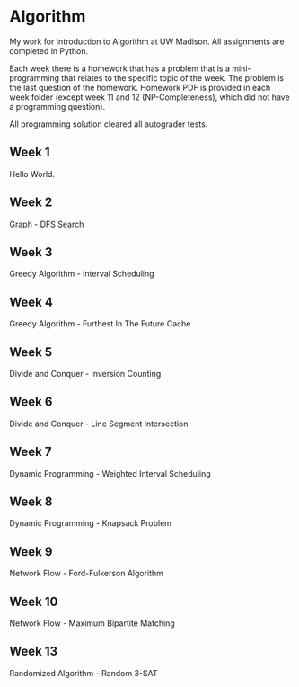 # Algorithm
My work for Introduction to Algorithm at UW Madison. All assignments are completed in Python.

Each week there is a homework that has a problem that is a mini-programming that relates to the specific topic of the week. The problem is the last question of the homework. Homework PDF is provided in each week folder (except week 11 and 12 (NP-Completeness), which did not have a programming question).

All programming solution cleared all autograder tests.

## Week 1
Hello World.

## Week 2
Graph - DFS Search

## Week 3
Greedy Algorithm - Interval Scheduling

## Week 4
Greedy Algorithm - Furthest In The Future Cache

## Week 5
Divide and Conquer - Inversion Counting

## Week 6
Divide and Conquer - Line Segment Intersection

## Week 7
Dynamic Programming - Weighted Interval Scheduling

## Week 8
Dynamic Programming - Knapsack Problem

## Week 9
Network Flow - Ford-Fulkerson Algorithm

## Week 10
Network Flow - Maximum Bipartite Matching

## Week 13
Randomized Algorithm - Random 3-SAT
